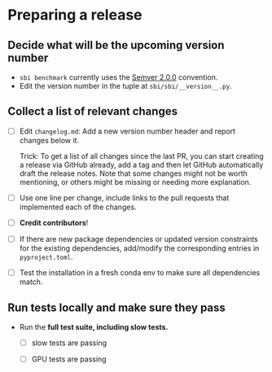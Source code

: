 # Preparing a release

## Decide what will be the upcoming version number

- `sbi benchmark` currently uses the [Semver 2.0.0](https://semver.org/) convention.
- Edit the version number in the tuple at `sbi/sbi/__version__.py`.

## Collect a list of relevant changes

- [ ] Edit `changelog.md`: Add a new version number header and report changes below it.

  Trick: To get a list of all changes since the last PR, you can start creating a
  release via GitHub already, add a
  tag and then let GitHub automatically draft the release notes. Note that some changes
  might not be worth mentioning, or others might be missing or needing more explanation.
- [ ] Use one line per change, include links to the pull requests that implemented each of
  the changes.
- [ ] **Credit contributors**!
- [ ] If there are new package dependencies or updated version constraints for the existing
  dependencies, add/modify the corresponding entries in `pyproject.toml`.
- [ ] Test the installation in a fresh conda env to make sure all dependencies match.

## Run tests locally and make sure they pass

- Run the **full test suite, including slow tests.**
  - [ ] slow tests are passing
  - [ ] GPU tests are passing


